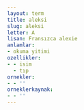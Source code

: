 ```yaml
---
layout: term
title: aleksi
slug: aleksi
letter: A
lisan: Fransızca alexie
anlamlar:
- okuma yitimi
ozellikler:
- - isim
  - tıp
ornekler:
- - ''
orneklerkaynak:
- - ''
---
```

